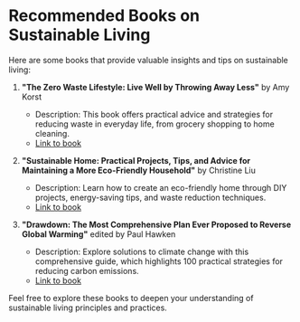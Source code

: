 # Recommended Books on Sustainable Living

Here are some books that provide valuable insights and tips on sustainable living:

1. **"The Zero Waste Lifestyle: Live Well by Throwing Away Less"** by Amy Korst
   - Description: This book offers practical advice and strategies for reducing waste in everyday life, from grocery shopping to home cleaning.
   - [Link to book](https://www.amazon.com/Zero-Waste-Lifestyle-Live-Well-Throwing/dp/1607743485)

2. **"Sustainable Home: Practical Projects, Tips, and Advice for Maintaining a More Eco-Friendly Household"** by Christine Liu
   - Description: Learn how to create an eco-friendly home through DIY projects, energy-saving tips, and waste reduction techniques.
   - [Link to book](https://www.amazon.com/-/es/Christine-Liu/dp/071123969X)

3. **"Drawdown: The Most Comprehensive Plan Ever Proposed to Reverse Global Warming"** edited by Paul Hawken
   - Description: Explore solutions to climate change with this comprehensive guide, which highlights 100 practical strategies for reducing carbon emissions.
   - [Link to book](https://www.amazon.com/Drawdown-Paul-Hawken/dp/0141988436)

Feel free to explore these books to deepen your understanding of sustainable living principles and practices.
